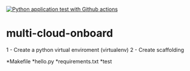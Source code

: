 [![Python application test with Github actions](https://github.com/tCruz90/multi-cloud-onboard/actions/workflows/blank.yml/badge.svg)](https://github.com/tCruz90/multi-cloud-onboard/actions/workflows/blank.yml)

# multi-cloud-onboard

1 - Create a python virtual enviroment (virtualenv)
2 - Create scaffolding

*Makefile 
*hello.py
*requirements.txt
*test

